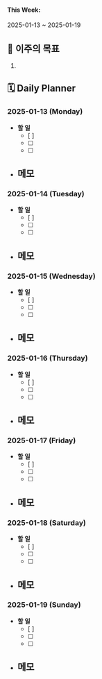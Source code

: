 #### This Week:
2025-01-13 ~ 2025-01-19

## 🌟 이주의 목표
1. 

## 🗓️ Daily Planner
### 2025-01-13 (Monday)
- **할 일**
  - [ ] 
  - [ ] 
  - [ ] 
- **메모**
  - 

### 2025-01-14 (Tuesday)
- **할 일**
  - [ ] 
  - [ ] 
  - [ ] 
- **메모**
  - 

### 2025-01-15 (Wednesday)
- **할 일**
  - [ ] 
  - [ ] 
  - [ ] 
- **메모**
  - 

### 2025-01-16 (Thursday)
- **할 일**
  - [ ] 
  - [ ] 
  - [ ] 
- **메모**
  - 

### 2025-01-17 (Friday)
- **할 일**
  - [ ] 
  - [ ] 
  - [ ] 
- **메모**
  - 

### 2025-01-18 (Saturday)
- **할 일**
  - [ ] 
  - [ ] 
  - [ ] 
- **메모**
  - 

### 2025-01-19 (Sunday)
- **할 일**
  - [ ] 
  - [ ] 
  - [ ] 
- **메모**
  - 
